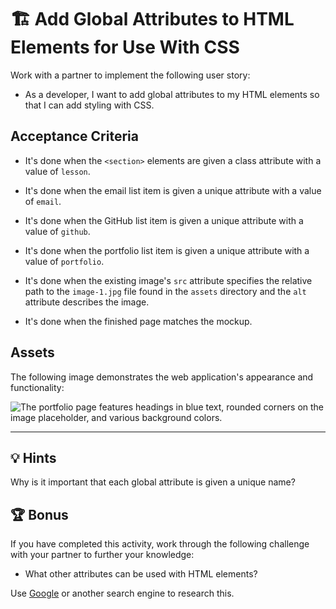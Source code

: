 # 🏗️ Add Global Attributes to HTML Elements for Use With CSS

Work with a partner to implement the following user story:

* As a developer, I want to add global attributes to my HTML elements so that I can add styling with CSS.

## Acceptance Criteria

* It's done when the `<section>` elements are given a class attribute with a value of `lesson`.

* It's done when the email list item is given a unique attribute with a value of `email`.

* It's done when the GitHub list item is given a unique attribute with a value of `github`.

* It's done when the portfolio list item is given a unique attribute with a value of `portfolio`.

* It's done when the existing image's `src` attribute specifies the relative path to the `image-1.jpg` file found in the `assets` directory and the `alt` attribute describes the image.

* It's done when the finished page matches the mockup.

## Assets

The following image demonstrates the web application's appearance and functionality:

![The portfolio page features headings in blue text, rounded corners on the image placeholder, and various background colors.](./assets/image-1.png)

---

## 💡 Hints

Why is it important that each global attribute is given a unique name?

## 🏆 Bonus

If you have completed this activity, work through the following challenge with your partner to further your knowledge:

* What other attributes can be used with HTML elements?

Use [Google](https://www.google.com) or another search engine to research this.

